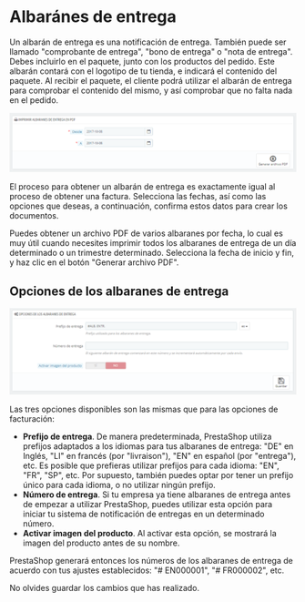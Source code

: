 # Albaránes de entrega

Un albarán de entrega es una notificación de entrega. También puede ser llamado "comprobante de entrega", "bono de entrega"  o "nota de entrega".\
Debes incluirlo en el paquete, junto con los productos del pedido. Este albarán contará con el logotipo de tu tienda, e indicará el contenido del paquete. Al recibir el paquete, el cliente podrá utilizar el albarán de entrega para comprobar el contenido del mismo, y así comprobar que no falta nada en el pedido.

![](../../../.gitbook/assets/54268328.png)

El proceso para obtener un albarán de entrega es exactamente igual al proceso de obtener una factura. Selecciona las fechas, así como las opciones que deseas, a continuación, confirma estos datos para crear los documentos.

Puedes obtener un archivo PDF de varios albaranes por fecha, lo cual es muy útil cuando necesites imprimir todos los albaranes de entrega de un día determinado o un trimestre determinado. Selecciona la fecha de inicio y fin, y haz clic en el botón "Generar archivo PDF".

## Opciones de los albaranes de entrega <a href="#albaranesdeentrega-opcionesdelosalbaranesdeentrega" id="albaranesdeentrega-opcionesdelosalbaranesdeentrega"></a>

![](../../../.gitbook/assets/54268331.png)

Las tres opciones disponibles son las mismas que para las opciones de facturación:

* **Prefijo de entrega**. De manera predeterminada, PrestaShop utiliza prefijos adaptados a los idiomas para tus albaranes de entrega: "DE" en Inglés, "LI" en francés (por "livraison"), "EN" en español (por "entrega"), etc. Es posible que prefieras utilizar prefijos para cada idioma: "EN", "FR", "SP", etc. Por supuesto, también puedes optar por tener un prefijo único para cada idioma, o no utilizar ningún prefijo.
* **Número de entrega**. Si tu empresa ya tiene albaranes de entrega antes de empezar a utilizar PrestaShop, puedes utilizar esta opción para iniciar tu sistema de notificación de entregas en un determinado número.
* **Activar imagen del producto**. Al activar esta opción, se mostrará la imagen del producto antes de su nombre.

PrestaShop generará entonces los números de los albaranes de entrega de acuerdo con tus ajustes establecidos: "# EN000001", "# FR000002", etc.

No olvides guardar los cambios que has realizado.
